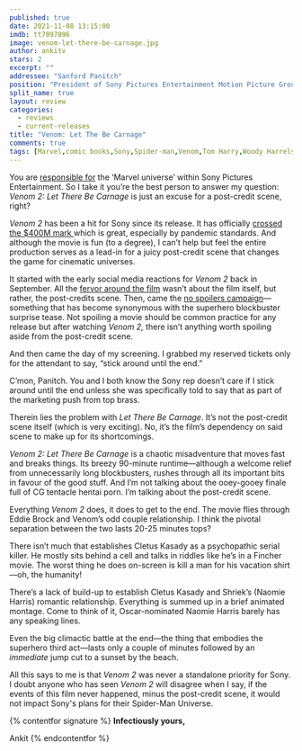 ```yaml
---
published: true
date: 2021-11-08 13:15:00
imdb: tt7097896
image: venom-let-there-be-carnage.jpg
author: ankitv
stars: 2
excerpt: ""
addressee: "Sanford Panitch"
position: "President of Sony Pictures Entertainment Motion Picture Group"
split_name: true
layout: review
categories: 
  - reviews
  - current-releases
title: "Venom: Let The Be Carnage"
comments: true
tags: [Marvel,comic books,Sony,Spider-man,Venom,Tom Harry,Woody Harrelson]
---
```

You are [responsible for](https://variety.com/exec/sanford-panitch/) the ‘Marvel universe’ within Sony Pictures Entertainment. So I take it you’re the best person to answer my question: _Venom 2: Let There Be Carnage_ is just an excuse for a post-credit scene, right?

_Venom 2_ has been a hit for Sony since its release. It has officially [crossed the $400M mark ](https://deadline.com/2021/11/venom-let-there-be-carnage-crosses-400-million-global-box-office-1234867905/#:~:text=Sony's%20Venom%3A%20Let%20There,%24404.1M%20cume%20through%20Tuesday.)which is great, especially by pandemic standards. And although the movie is fun (to a degree), I can’t help but feel the entire production serves as a lead-in for a juicy post-credit scene that changes the game for cinematic universes.

It started with the early social media reactions for _Venom 2_ back in September. All the [fervor around the film](https://www.gamesradar.com/venom-2-reactions-let-there-be-carnage/) wasn’t about the film itself, but rather, the post-credits scene. Then, came the [no spoilers campaign](https://screenrant.com/venom-2-spoilers-poster-tom-hardy/)—something that has become synonymous with the superhero blockbuster surprise tease. Not spoiling a movie should be common practice for any release but after watching _Venom 2,_ there isn’t anything worth spoiling aside from the post-credit scene.

And then came the day of my screening. I grabbed my reserved tickets only for the attendant to say, “stick around until the end.”

C’mon, Panitch. You and I both know the Sony rep doesn’t care if I stick around until the end unless she was specifically told to say that as part of the marketing push from top brass.

Therein lies the problem with _Let There Be Carnage_. It’s not the post-credit scene itself (which is very exciting). No, it’s the film’s dependency on said scene to make up for its shortcomings.

_Venom 2: Let There Be Carnage_ is a chaotic misadventure that moves fast and breaks things. Its breezy 90-minute runtime—although a welcome relief from unnecessarily long blockbusters, rushes through all its important bits in favour of the good stuff. And I’m not talking about the ooey-gooey finale full of CG tentacle hentai porn. I’m talking about the post-credit scene. 

Everything _Venom 2_ does, it does to get to the end. The movie flies through Eddie Brock and Venom’s odd couple relationship. I think the pivotal separation between the two lasts 20-25 minutes tops? 

There isn’t much that establishes Cletus Kasady as a psychopathic serial killer. He mostly sits behind a cell and talks in riddles like he’s in a Fincher movie. The worst thing he does on-screen is kill a man for his vacation shirt—oh, the humanity!

There’s a lack of build-up to establish Cletus Kasady and Shriek’s (Naomie Harris) romantic relationship. Everything is summed up in a brief animated montage. Come to think of it, Oscar-nominated Naomie Harris barely has any speaking lines. 

Even the big climactic battle at the end—the thing that embodies the superhero third act—lasts only a couple of minutes followed by an _immediate_ jump cut to a sunset by the beach.

All this says to me is that _Venom 2_ was never a standalone priority for Sony. I doubt anyone who has seen _Venom 2_ will disagree when I say, if the events of this film never happened, minus the post-credit scene, it would not impact Sony's plans for their Spider-Man Universe.

{% contentfor signature %}
**Infectiously yours,**

Ankit
{% endcontentfor %}